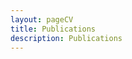 ```yaml
---
layout: pageCV
title: Publications
description: Publications
---
```


<script src="https://bibbase.org/service/mendeley/21822643-f304-3983-9194-69f4c2fd8343?jsonp=1"></script>
